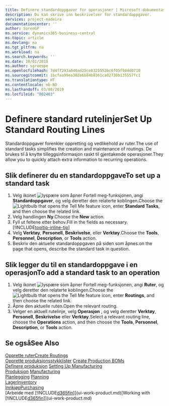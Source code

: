 ```yaml
---
title: Definere standardoppgaver for operasjoner | Microsoft-dokumentasjon
description: Du kan skrive inn beskrivelser for standardoppgaver.
services: project-madeira
documentationcenter: ''
author: SorenGP
ms.service: dynamics365-business-central
ms.topic: article
ms.devlang: na
ms.tgt_pltfrm: na
ms.workload: na
ms.search.keywords: ''
ms.date: 10/01/2018
ms.author: sgroespe
ms.openlocfilehash: 7d4f7293a040ad25ce8325552bc6f05f94dd0710
ms.sourcegitcommit: 1bcfaa99ea302e6b84b8361ca02730b135557fc1
ms.translationtype: HT
ms.contentlocale: nb-NO
ms.lasthandoff: 03/08/2019
ms.locfileid: "802403"
---
```

# <a name="set-up-standard-routing-lines"></a><span data-ttu-id="31cf5-103">Definere standard rutelinjer</span><span class="sxs-lookup"><span data-stu-id="31cf5-103">Set Up Standard Routing Lines</span></span>
<span data-ttu-id="31cf5-104">Standardoppgaver forenkler oppretting og vedlikehold av ruter.</span><span class="sxs-lookup"><span data-stu-id="31cf5-104">The use of standard tasks simplifies the creation and maintenance of routings.</span></span> <span data-ttu-id="31cf5-105">De brukes til å knytte tilleggsinformasjon raskt til gjentakende operasjoner.</span><span class="sxs-lookup"><span data-stu-id="31cf5-105">They allow you to quickly attach extra information to recurring operations.</span></span>

## <a name="to-set-up-a-standard-task"></a><span data-ttu-id="31cf5-106">Slik definerer du en standardoppgave</span><span class="sxs-lookup"><span data-stu-id="31cf5-106">To set up a standard task</span></span>
1. <span data-ttu-id="31cf5-107">Velg ikonet ![lyspære som åpner Fortell meg-funksjonen](media/ui-search/search_small.png "Fortell hva du vil gjøre"), angi **Standardoppgaver**, og velg deretter den relaterte koblingen.</span><span class="sxs-lookup"><span data-stu-id="31cf5-107">Choose the ![Lightbulb that opens the Tell Me feature](media/ui-search/search_small.png "Tell me what you want to do") icon, enter **Standard Tasks**, and then choose the related link.</span></span>
2. <span data-ttu-id="31cf5-108">Velg handlingen **Ny**.</span><span class="sxs-lookup"><span data-stu-id="31cf5-108">Choose the **New** action.</span></span>
3. <span data-ttu-id="31cf5-109">Fyll ut feltene etter behov.</span><span class="sxs-lookup"><span data-stu-id="31cf5-109">Fill in the fields as necessary.</span></span> [!INCLUDE[tooltip-inline-tip](includes/tooltip-inline-tip_md.md)]
4. <span data-ttu-id="31cf5-110">Velg **Verktøy**, **Personell**, **Beskrivelse**, eller **Verktøy**.</span><span class="sxs-lookup"><span data-stu-id="31cf5-110">Choose the **Tools**, **Personnel**, **Description**, or **Tools** action.</span></span>
5. <span data-ttu-id="31cf5-111">Beskriv den aktuelle standardoppgaven på siden som åpnes.</span><span class="sxs-lookup"><span data-stu-id="31cf5-111">on the page that opens, describe the standard task in question.</span></span>

## <a name="to-add-a-standard-task-to-an-operation"></a><span data-ttu-id="31cf5-112">Slik legger du til en standardoppgave i en operasjon</span><span class="sxs-lookup"><span data-stu-id="31cf5-112">To add a standard task to an operation</span></span>
1. <span data-ttu-id="31cf5-113">Velg ikonet ![lyspære som åpner Fortell meg-funksjonen](media/ui-search/search_small.png "Fortell hva du vil gjøre"), angi **Ruter**, og velg deretter den relaterte koblingen.</span><span class="sxs-lookup"><span data-stu-id="31cf5-113">Choose the ![Lightbulb that opens the Tell Me feature](media/ui-search/search_small.png "Tell me what you want to do") icon, enter **Routings**, and then choose the related link.</span></span>
2. <span data-ttu-id="31cf5-114">Åpne den aktuelle ruten.</span><span class="sxs-lookup"><span data-stu-id="31cf5-114">Open the relevant routing.</span></span>
3. <span data-ttu-id="31cf5-115">Velger en aktuell rutelinje, velg **Operasjon** , og velg deretter **Verktøy**, **Personell**, **Beskrivelse** eller **Verktøy**.</span><span class="sxs-lookup"><span data-stu-id="31cf5-115">Select a relevant routing line, choose the **Operations** action, and then choose the **Tools**, **Personnel**, **Description**, or **Tools** action.</span></span>

## <a name="see-also"></a><span data-ttu-id="31cf5-116">Se også</span><span class="sxs-lookup"><span data-stu-id="31cf5-116">See Also</span></span>  
[<span data-ttu-id="31cf5-117">Opprette ruter</span><span class="sxs-lookup"><span data-stu-id="31cf5-117">Create Routings</span></span>](production-how-to-create-routings.md)  
<span data-ttu-id="31cf5-118">[Opprette produksjonsstykklister](production-how-to-create-production-boms.md)   </span><span class="sxs-lookup"><span data-stu-id="31cf5-118">[Create Production BOMs](production-how-to-create-production-boms.md)   </span></span>  
<span data-ttu-id="31cf5-119">[Definere produksjon](production-configure-production-processes.md) </span><span class="sxs-lookup"><span data-stu-id="31cf5-119">[Setting Up Manufacturing](production-configure-production-processes.md) </span></span>  
<span data-ttu-id="31cf5-120">[Produksjon](production-manage-manufacturing.md)  </span><span class="sxs-lookup"><span data-stu-id="31cf5-120">[Manufacturing](production-manage-manufacturing.md)  </span></span>  
<span data-ttu-id="31cf5-121">[Planlegging](production-planning.md) </span><span class="sxs-lookup"><span data-stu-id="31cf5-121">[Planning](production-planning.md) </span></span>  
[<span data-ttu-id="31cf5-122">Lager</span><span class="sxs-lookup"><span data-stu-id="31cf5-122">Inventory</span></span>](inventory-manage-inventory.md)  
[<span data-ttu-id="31cf5-123">Innkjøp</span><span class="sxs-lookup"><span data-stu-id="31cf5-123">Purchasing</span></span>](purchasing-manage-purchasing.md)  
<span data-ttu-id="31cf5-124">[Arbeide med [!INCLUDE[d365fin](includes/d365fin_md.md)]](ui-work-product.md)</span><span class="sxs-lookup"><span data-stu-id="31cf5-124">[Working with [!INCLUDE[d365fin](includes/d365fin_md.md)]](ui-work-product.md)</span></span>  
